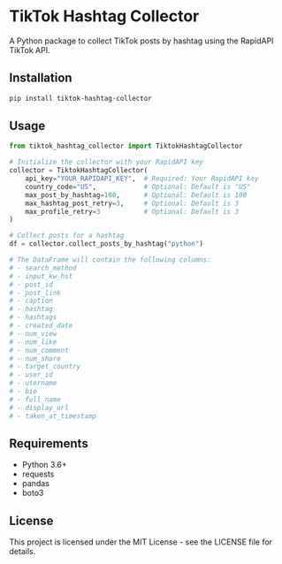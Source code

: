 # TikTok Hashtag Collector

A Python package to collect TikTok posts by hashtag using the RapidAPI TikTok API.

## Installation

```bash
pip install tiktok-hashtag-collector
```

## Usage

```python
from tiktok_hashtag_collector import TiktokHashtagCollector

# Initialize the collector with your RapidAPI key
collector = TiktokHashtagCollector(
    api_key="YOUR_RAPIDAPI_KEY",  # Required: Your RapidAPI key
    country_code="US",            # Optional: Default is "US"
    max_post_by_hashtag=100,      # Optional: Default is 100
    max_hashtag_post_retry=3,     # Optional: Default is 3
    max_profile_retry=3           # Optional: Default is 3
)

# Collect posts for a hashtag
df = collector.collect_posts_by_hashtag("python")

# The DataFrame will contain the following columns:
# - search_method
# - input_kw_hst
# - post_id
# - post_link
# - caption
# - hashtag
# - hashtags
# - created_date
# - num_view
# - num_like
# - num_comment
# - num_share
# - target_country
# - user_id
# - username
# - bio
# - full_name
# - display_url
# - taken_at_timestamp
```

## Requirements

- Python 3.6+
- requests
- pandas
- boto3

## License

This project is licensed under the MIT License - see the LICENSE file for details. 